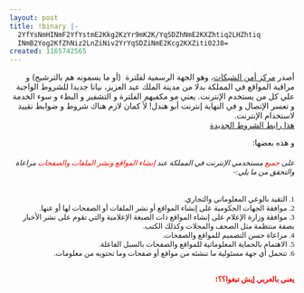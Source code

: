 ```yaml
---
layout: post
title: !binary |-
  2YfYsNmHINmF2YfYstmE2Kkg2KzYr9mK2K/YqSDZhNmE2KXZhtiq2LHZhtiq
  INmB2Yog2KfZhNiz2LnZiNiv2YrYqSDZiNmE2Kcg2KXZiti02J8=
created: 1165742565
---
```

<p dir="rtl">أصدر <a href="http://www.netsec.org.sa/ar/index.htm">مركز أمن الشبكات</a>، وهو الجهة الرسمية لفلترة&nbsp; (أو ما يسمونه هم بالترشيح) و مراقبة المواقع في المملكة بدلا من مدينة الملك عبد العزيز، بيانا جديدا للشروط الواجبة علي كل من يستخدم الإنترنت. يعني مو مكفيهم الفلترة و التشفير و البطء و سوء الخدمة و تعسر الإتصال و في النهاية إنترنت أبو هندل! لأ كمان لازم هناك شروط و ضوابط تقييد لاستخدام الإنترنت.<br />
<a href="http://www.netsec.org.sa/ar/dwabit.htm">هذا رابط الشروط الجديدة</a><br />
</p>
<p dir="rtl"> و هذه بعضها: </p>
<h6 align="right" dir="rtl"><font size="2" face="Tahoma">       على <font color="#ff0000">جميع</font> مستخدمي الإنترنت في المملكة عند<font color="#ff0000">       إنشاء المواقع ونشر الملفات والصفحات</font>       مراعاة والتحقق من ما يلي:-</font><br />
</h6>
<p dir="rtl"><font size="2" face="Tahoma"> 1. التقيد بالوعي المعلوماتي والتجاري.<br />
2. موافقة الجهات الحكومية على إنشاء       المواقع أو نشر الملفات أو الصفحات لها أو       عنها.<br />
3. موافقة وزارة الإعلام على إنشاء المواقع       ذات الصبغة الإعلامية والتي تقوم على نشر       الأخبار بصفة منتظمة مثل الصحف والمجلات       وكذلك الكتب.<br />
4. مراعاة حسن التصميم للمواقع والصفحات.<br />
5. الاهتمام بالحماية المعلوماتية للمواقع       والصفحات بالسبل الفاعلة.<br />
6. تتحمل أي جهة مسئولية ما تنشئه من مواقع       أو صفحات وما تحتويه من معلومات.<br />
</font></p>
<h2 dir="rtl"><font size="2" face="Tahoma"><font color="#ff0000">يعني بالعربي إيش تبغوا؟؟!</font><br />
</font></h2>
